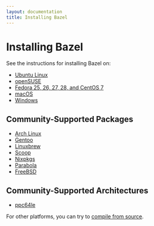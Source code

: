 ```yaml
---
layout: documentation
title: Installing Bazel
---
```


# Installing Bazel

See the instructions for installing Bazel on:

*   [Ubuntu Linux](install-ubuntu.md)
*   [openSUSE](install-suse.md)
*   [Fedora 25, 26, 27, 28, and CentOS 7](install-redhat.md)
*   [macOS](install-os-x.md)
*   [Windows](install-windows.md)

## Community-Supported Packages
*   [Arch Linux](https://www.archlinux.org/packages/community/x86_64/bazel/)
*   [Gentoo](https://packages.gentoo.org/packages/dev-util/bazel)
*   [Linuxbrew](https://github.com/Linuxbrew/homebrew-core/blob/master/Formula/bazel.rb)
*   [Scoop](https://github.com/scoopinstaller/scoop-main/blob/master/bucket/bazel.json)
*   [Nixpkgs](https://github.com/NixOS/nixpkgs/blob/master/pkgs/development/tools/build-managers/bazel/default.nix)
*   [Parabola](https://www.parabola.nu/packages/?q=bazel)
*   [FreeBSD](https://www.freshports.org/devel/bazel)

## Community-Supported Architectures
*   [ppc64le](https://oplab9.parqtec.unicamp.br/pub/ppc64el/bazel)


For other platforms, you can try to [compile from source](install-compile-source.md).

